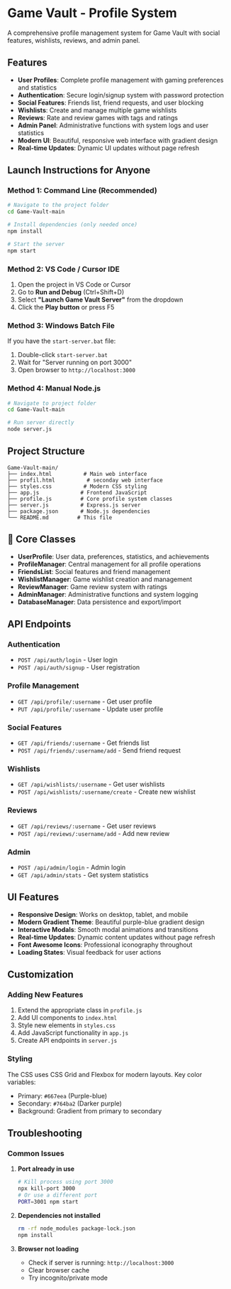 # Game Vault - Profile System

A comprehensive profile management system for Game Vault with social features, wishlists, reviews, and admin panel.

## Features

- **User Profiles**: Complete profile management with gaming preferences and statistics
- **Authentication**: Secure login/signup system with password protection
- **Social Features**: Friends list, friend requests, and user blocking
- **Wishlists**: Create and manage multiple game wishlists
- **Reviews**: Rate and review games with tags and ratings
- **Admin Panel**: Administrative functions with system logs and user statistics
- **Modern UI**: Beautiful, responsive web interface with gradient design
- **Real-time Updates**: Dynamic UI updates without page refresh

## Launch Instructions for Anyone

### Method 1: Command Line (Recommended)
```bash
# Navigate to the project folder
cd Game-Vault-main

# Install dependencies (only needed once)
npm install

# Start the server
npm start
```

### Method 2: VS Code / Cursor IDE
1. Open the project in VS Code or Cursor
2. Go to **Run and Debug** (Ctrl+Shift+D)
3. Select **"Launch Game Vault Server"** from the dropdown
4. Click the **Play button** or press F5

### Method 3: Windows Batch File
If you have the `start-server.bat` file:
1. Double-click `start-server.bat`
2. Wait for "Server running on port 3000"
3. Open browser to `http://localhost:3000`

### Method 4: Manual Node.js
```bash
# Navigate to project folder
cd Game-Vault-main

# Run server directly
node server.js
```

## Project Structure

```
Game-Vault-main/
├── index.html          # Main web interface
├── profil.html          # seconday web interface
├── styles.css          # Modern CSS styling
├── app.js             # Frontend JavaScript
├── profile.js         # Core profile system classes
├── server.js          # Express.js server
├── package.json       # Node.js dependencies
└── README.md         # This file
```

## 🎯 Core Classes

- **UserProfile**: User data, preferences, statistics, and achievements
- **ProfileManager**: Central management for all profile operations
- **FriendsList**: Social features and friend management
- **WishlistManager**: Game wishlist creation and management
- **ReviewManager**: Game review system with ratings
- **AdminManager**: Administrative functions and system logging
- **DatabaseManager**: Data persistence and export/import

## API Endpoints

### Authentication
- `POST /api/auth/login` - User login
- `POST /api/auth/signup` - User registration

### Profile Management
- `GET /api/profile/:username` - Get user profile
- `PUT /api/profile/:username` - Update user profile

### Social Features
- `GET /api/friends/:username` - Get friends list
- `POST /api/friends/:username/add` - Send friend request

### Wishlists
- `GET /api/wishlists/:username` - Get user wishlists
- `POST /api/wishlists/:username/create` - Create new wishlist

### Reviews
- `GET /api/reviews/:username` - Get user reviews
- `POST /api/reviews/:username/add` - Add new review

### Admin
- `POST /api/admin/login` - Admin login
- `GET /api/admin/stats` - Get system statistics

## UI Features

- **Responsive Design**: Works on desktop, tablet, and mobile
- **Modern Gradient Theme**: Beautiful purple-blue gradient design
- **Interactive Modals**: Smooth modal animations and transitions
- **Real-time Updates**: Dynamic content updates without page refresh
- **Font Awesome Icons**: Professional iconography throughout
- **Loading States**: Visual feedback for user actions

## Customization

### Adding New Features
1. Extend the appropriate class in `profile.js`
2. Add UI components to `index.html`
3. Style new elements in `styles.css`
4. Add JavaScript functionality in `app.js`
5. Create API endpoints in `server.js`

### Styling
The CSS uses CSS Grid and Flexbox for modern layouts. Key color variables:
- Primary: `#667eea` (Purple-blue)
- Secondary: `#764ba2` (Darker purple)
- Background: Gradient from primary to secondary

## Troubleshooting

### Common Issues

1. **Port already in use**
   ```bash
   # Kill process using port 3000
   npx kill-port 3000
   # Or use a different port
   PORT=3001 npm start
   ```

2. **Dependencies not installed**
   ```bash
   rm -rf node_modules package-lock.json
   npm install
   ```

3. **Browser not loading**
   - Check if server is running: `http://localhost:3000`
   - Clear browser cache
   - Try incognito/private mode
